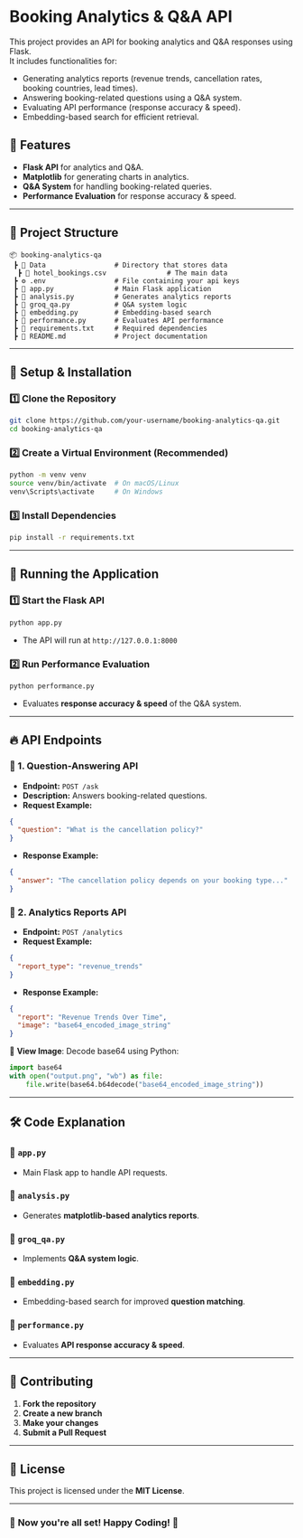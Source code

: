 # Booking Analytics & Q&A API

This project provides an API for booking analytics and Q&A responses using Flask.  
It includes functionalities for:
- Generating analytics reports (revenue trends, cancellation rates, booking countries, lead times).
- Answering booking-related questions using a Q&A system.
- Evaluating API performance (response accuracy & speed).
- Embedding-based search for efficient retrieval.

## 🚀 Features
- **Flask API** for analytics and Q&A.
- **Matplotlib** for generating charts in analytics.
- **Q&A System** for handling booking-related queries.
- **Performance Evaluation** for response accuracy & speed.

---

## 📂 **Project Structure**
```
📦 booking-analytics-qa
 ┣ 📁 Data                 # Directory that stores data
  ┣ 📜 hotel_bookings.csv               # The main data
 ┣ ⚙️ .env                 # File containing your api keys
 ┣ 📜 app.py               # Main Flask application
 ┣ 📜 analysis.py          # Generates analytics reports
 ┣ 📜 groq_qa.py           # Q&A system logic
 ┣ 📜 embedding.py         # Embedding-based search
 ┣ 📜 performance.py       # Evaluates API performance
 ┣ 📜 requirements.txt     # Required dependencies
 ┣ 📜 README.md            # Project documentation
```

---

## 🔧 **Setup & Installation**
### 1️⃣ **Clone the Repository**
```bash
git clone https://github.com/your-username/booking-analytics-qa.git
cd booking-analytics-qa
```

### 2️⃣ **Create a Virtual Environment (Recommended)**
```bash
python -m venv venv
source venv/bin/activate  # On macOS/Linux
venv\Scripts\activate     # On Windows
```

### 3️⃣ **Install Dependencies**
```bash
pip install -r requirements.txt
```

---

## 🏃 **Running the Application**
### 1️⃣ **Start the Flask API**
```bash
python app.py
```
- The API will run at `http://127.0.0.1:8000`

### 2️⃣ **Run Performance Evaluation**
```bash
python performance.py
```
- Evaluates **response accuracy & speed** of the Q&A system.

---

## 🔥 **API Endpoints**
### **📌 1. Question-Answering API**
- **Endpoint:** `POST /ask`
- **Description:** Answers booking-related questions.
- **Request Example:**
```json
{
  "question": "What is the cancellation policy?"
}
```
- **Response Example:**
```json
{
  "answer": "The cancellation policy depends on your booking type..."
}
```

### **📌 2. Analytics Reports API**
- **Endpoint:** `POST /analytics`
- **Request Example:**
```json
{
  "report_type": "revenue_trends"
}
```
- **Response Example:**
```json
{
  "report": "Revenue Trends Over Time",
  "image": "base64_encoded_image_string"
}
```
🚀 **View Image**: Decode base64 using Python:
```python
import base64
with open("output.png", "wb") as file:
    file.write(base64.b64decode("base64_encoded_image_string"))
```

---

## 🛠 **Code Explanation**
### 📌 `app.py`
- Main Flask app to handle API requests.

### 📌 `analysis.py`
- Generates **matplotlib-based analytics reports**.

### 📌 `groq_qa.py`
- Implements **Q&A system logic**.

### 📌 `embedding.py`
- Embedding-based search for improved **question matching**.

### 📌 `performance.py`
- Evaluates **API response accuracy & speed**.

---

## 🤝 **Contributing**
1. **Fork the repository**  
2. **Create a new branch**  
3. **Make your changes**  
4. **Submit a Pull Request**  

---

## 🔗 **License**
This project is licensed under the **MIT License**.

---
### 🎯 **Now you're all set! Happy Coding! 🚀**

